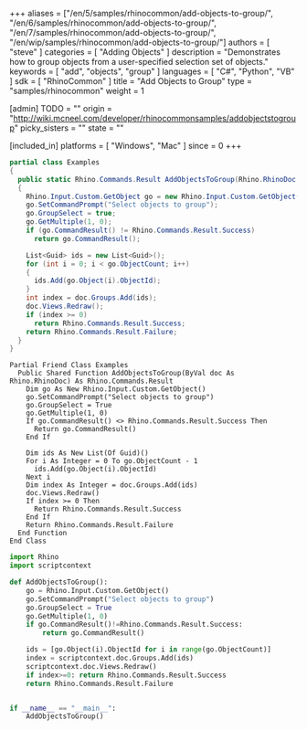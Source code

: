 +++
aliases = ["/en/5/samples/rhinocommon/add-objects-to-group/", "/en/6/samples/rhinocommon/add-objects-to-group/", "/en/7/samples/rhinocommon/add-objects-to-group/", "/en/wip/samples/rhinocommon/add-objects-to-group/"]
authors = [ "steve" ]
categories = [ "Adding Objects" ]
description = "Demonstrates how to group objects from a user-specified selection set of objects."
keywords = [ "add", "objects", "group" ]
languages = [ "C#", "Python", "VB" ]
sdk = [ "RhinoCommon" ]
title = "Add Objects to Group"
type = "samples/rhinocommon"
weight = 1

[admin]
TODO = ""
origin = "http://wiki.mcneel.com/developer/rhinocommonsamples/addobjectstogroup"
picky_sisters = ""
state = ""

[included_in]
platforms = [ "Windows", "Mac" ]
since = 0
+++

<div class="codetab-content" id="cs">

```cs
partial class Examples
{
  public static Rhino.Commands.Result AddObjectsToGroup(Rhino.RhinoDoc doc)
  {
    Rhino.Input.Custom.GetObject go = new Rhino.Input.Custom.GetObject();
    go.SetCommandPrompt("Select objects to group");
    go.GroupSelect = true;
    go.GetMultiple(1, 0);
    if (go.CommandResult() != Rhino.Commands.Result.Success)
      return go.CommandResult();

    List<Guid> ids = new List<Guid>();
    for (int i = 0; i < go.ObjectCount; i++)
    {
      ids.Add(go.Object(i).ObjectId);
    }
    int index = doc.Groups.Add(ids);
    doc.Views.Redraw();
    if (index >= 0)
      return Rhino.Commands.Result.Success;
    return Rhino.Commands.Result.Failure;
  }
}
```

</div>


<div class="codetab-content" id="vb">

```vbnet
Partial Friend Class Examples
  Public Shared Function AddObjectsToGroup(ByVal doc As Rhino.RhinoDoc) As Rhino.Commands.Result
	Dim go As New Rhino.Input.Custom.GetObject()
	go.SetCommandPrompt("Select objects to group")
	go.GroupSelect = True
	go.GetMultiple(1, 0)
	If go.CommandResult() <> Rhino.Commands.Result.Success Then
	  Return go.CommandResult()
	End If

	Dim ids As New List(Of Guid)()
	For i As Integer = 0 To go.ObjectCount - 1
	  ids.Add(go.Object(i).ObjectId)
	Next i
	Dim index As Integer = doc.Groups.Add(ids)
	doc.Views.Redraw()
	If index >= 0 Then
	  Return Rhino.Commands.Result.Success
	End If
	Return Rhino.Commands.Result.Failure
  End Function
End Class
```

</div>


<div class="codetab-content" id="py">

```python
import Rhino
import scriptcontext

def AddObjectsToGroup():
    go = Rhino.Input.Custom.GetObject()
    go.SetCommandPrompt("Select objects to group")
    go.GroupSelect = True
    go.GetMultiple(1, 0)
    if go.CommandResult()!=Rhino.Commands.Result.Success:
        return go.CommandResult()

    ids = [go.Object(i).ObjectId for i in range(go.ObjectCount)]
    index = scriptcontext.doc.Groups.Add(ids)
    scriptcontext.doc.Views.Redraw()
    if index>=0: return Rhino.Commands.Result.Success
    return Rhino.Commands.Result.Failure


if __name__ == "__main__":
    AddObjectsToGroup()
```

</div>

